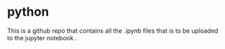 # python
This is a github repo that contains all the .ipynb files that is to be uploaded to the jupyter notebook . 
